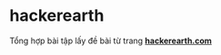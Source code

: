 hackerearth
===========

Tổng hợp bài tập lấy đề bài từ trang [**hackerearth.com**](http://www.hackerearth.com/problems/)
